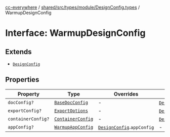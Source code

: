 [cc-everywhere](../../../../../../index.md) / [shared/src/types/module/DesignConfig.types](../index.md) / WarmupDesignConfig

# Interface: WarmupDesignConfig

## Extends

- [`DesignConfig`](../../../DesignConfig.types/interfaces/DesignConfig.md)

## Properties

| Property | Type | Overrides | Inherited from |
| ------ | ------ | ------ | ------ |
| `docConfig?` | [`BaseDocConfig`](../../../DesignConfig.types/interfaces/BaseDocConfig.md) | - | [`DesignConfig`](../../../DesignConfig.types/interfaces/DesignConfig.md).`docConfig` |
| `exportConfig?` | [`ExportOptions`](../../../ExportConfig.types/type-aliases/ExportOptions.md) | - | [`DesignConfig`](../../../DesignConfig.types/interfaces/DesignConfig.md).`exportConfig` |
| `containerConfig?` | [`ContainerConfig`](../../../ContainerConfig.types/type-aliases/ContainerConfig.md) | - | [`DesignConfig`](../../../DesignConfig.types/interfaces/DesignConfig.md).`containerConfig` |
| `appConfig?` | [`WarmupAppConfig`](../../AppConfig.types/interfaces/WarmupAppConfig.md) | [`DesignConfig`](../../../DesignConfig.types/interfaces/DesignConfig.md).`appConfig` | - |
